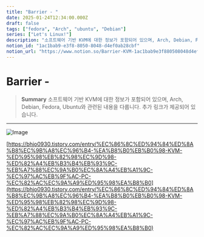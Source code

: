 ```yaml
---
title: "Barrier - "
date: 2025-01-24T12:34:00.000Z
draft: false
tags: ["fedora", "Arch", "ubuntu", "Debian"]
series: ["Let's Linux!"]
description: "소프트웨어 기반 KVM에 대한 정보가 포함되어 있으며, Arch, Debian, Fedora, Ubuntu와 관련된 내용을 다룹니다. 추가 링크가 제공되어 있습니다."
notion_id: "1ac1bab9-e3f8-8050-8048-d4ef0ab28cbf"
notion_url: "https://www.notion.so/Barrier-KVM-1ac1bab9e3f880508048d4ef0ab28cbf"
---
```


# Barrier - 

> **Summary**
> 소프트웨어 기반 KVM에 대한 정보가 포함되어 있으며, Arch, Debian, Fedora, Ubuntu와 관련된 내용을 다룹니다. 추가 링크가 제공되어 있습니다.

---

![Image](https://prod-files-secure.s3.us-west-2.amazonaws.com/09ccd4d5-876c-4bba-bbdf-cc77a0a11257/cc5da670-a512-4001-a8c0-7ce26af822d5/image.png?X-Amz-Algorithm=AWS4-HMAC-SHA256&X-Amz-Content-Sha256=UNSIGNED-PAYLOAD&X-Amz-Credential=ASIAZI2LB466Q3N7SJ7P%2F20250724%2Fus-west-2%2Fs3%2Faws4_request&X-Amz-Date=20250724T101646Z&X-Amz-Expires=3600&X-Amz-Security-Token=IQoJb3JpZ2luX2VjEAIaCXVzLXdlc3QtMiJGMEQCIBPQgrfWhrYtTert%2FEM6Kk5oM9lwq6aJk1oFoxZ%2BRDVwAiAv6NsvZc%2BPkzdPCWMvc6R3Y0I2ZOr0cVdvEa7LoZUQpyr%2FAwgqEAAaDDYzNzQyMzE4MzgwNSIMJDv9dJ7vfOTnqgIEKtwDPBVMCjPfayNl1EOMZSE%2FVfWk01iDv0wBBRi%2BaIYJ%2FPaM3Ne%2B80jbzWR1eXkqVMBeUvPuBDPvxL6Wb4XB9fVADlhgHS4ywyIdQB7uRnUbueSmpyqO1okEU28490FpDxqH9x8IE614eCmQqxoud0wgdgT3thlgcysVxQwVcf8xxJgurprV1SHjKMilCIPKXlEhxXFDUDzXhxaSFqzLxJD7FbkHHmoJsInNB3AtltMi4%2BYonETpA369PF8HxoFNN76D7wrp4Uk5d6vmqmrwYHmY4R%2BWxWbuorvdyhC1tK6vNpcb7tpAfhOwk%2FUCGBEUNC6vlksnTvbYDg2Cl%2FiKWrLmu2GVbpiSNEe72c16eDdA3ug6A%2F3sht%2ByyzGzH6S%2FH7D8ysTXXkoEAyAmhlUuFtg0eBwlVcYdyZuFapyWKRKa3VeSz35yxNntzlB9eimYbYzv4FSU5Id3Ra2ZRtCvDk7fnQGEcPNANot%2F5Z0fmCgpP%2B5nYBfpEE%2BJKxc%2Bh%2BoGj1Mo3AlZcnTt8yan1Is7OgnVhbUB26uoHi7%2FUK8Dq4mNqgLrskUDmRI%2BixFIku0Qn7F2rtEP6gK3CMDowpeYxQBbQwvmiS2fg4N7zQQ2600P1Kafcc1d60LC%2BzLzBkEwu%2FaHxAY6pgFpuwOrM2dYP4myfFYmFxBXHaF4%2BZhWGunRRjZeKpScbhnj4cj8HRfa56A2ARbBWzWXRHXSuANYUwkIAgFU7%2Bk3pRRps0qfgNn8nKUhzFRO72WcIqHOyrLcEIrdVlKe2WXlbpoFrtwMIPdeZbfCfPB8yZ7c6NxFUSBlE0gaDZyw3d3pnPjdrByDshpznesxLAol73lmDApbm6yEiN3qtR81%2F%2BXxErq6&X-Amz-Signature=f7b10e27cc46ded8ae6bc7e93813cffddaa7239fbbcdf5917eba68e604060ee5&X-Amz-SignedHeaders=host&x-amz-checksum-mode=ENABLED&x-id=GetObject)

[https://bhjo0930.tistory.com/entry/%EC%86%8C%ED%94%84%ED%8A%B8%EC%9B%A8%EC%96%B4-%EA%B8%B0%EB%B0%98-KVM-%ED%95%98%EB%82%98%EC%9D%98-%ED%82%A4%EB%B3%B4%EB%93%9C-%EB%A7%88%EC%9A%B0%EC%8A%A4%EB%A1%9C-%EC%97%AC%EB%9F%AC-PC-%EC%82%AC%EC%9A%A9%ED%95%98%EA%B8%B0](https://bhjo0930.tistory.com/entry/%EC%86%8C%ED%94%84%ED%8A%B8%EC%9B%A8%EC%96%B4-%EA%B8%B0%EB%B0%98-KVM-%ED%95%98%EB%82%98%EC%9D%98-%ED%82%A4%EB%B3%B4%EB%93%9C-%EB%A7%88%EC%9A%B0%EC%8A%A4%EB%A1%9C-%EC%97%AC%EB%9F%AC-PC-%EC%82%AC%EC%9A%A9%ED%95%98%EA%B8%B0)

